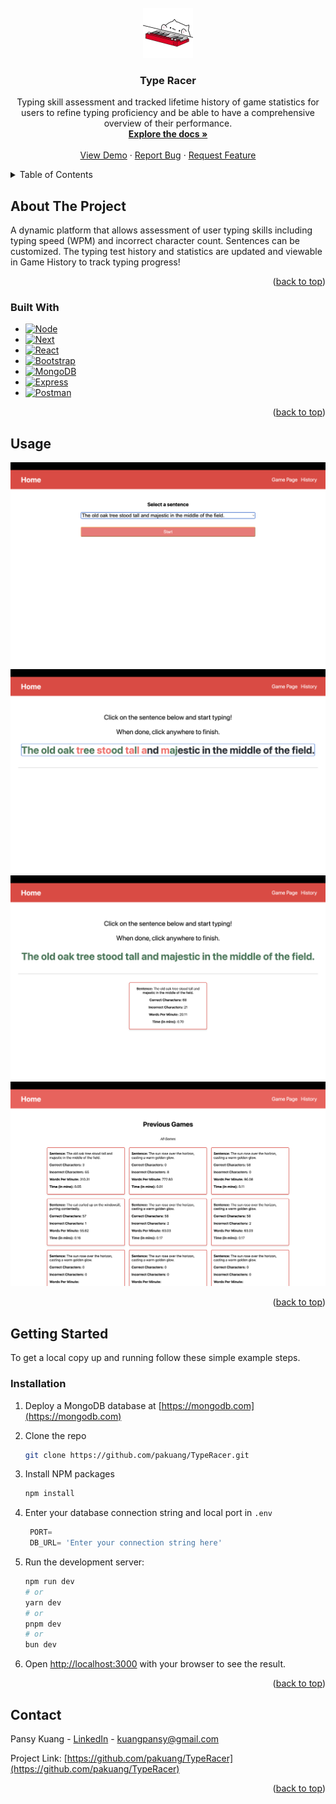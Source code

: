 
<!-- PROJECT LOGO -->
<br />
<div align="center">
  <a href="https://github.com/github_username/repo_name">
    <img src="client/src/assets/bongoCat.jpg" alt="Logo" width="80" height="80">
  </a>

<h3 align="center">Type Racer</h3>

  <p align="center">
    Typing skill assessment and tracked lifetime history of game statistics for users to refine typing proficiency and be able to have a comprehensive overview of their performance.
    <br />
    <a href="https://github.com/pakuang/TypeRacer"><strong>Explore the docs »</strong></a>
    <br />
    <br />
    <a href="https://github.com/pakuang/TypeRacer">View Demo</a>
    ·
    <a href="https://github.com/pakuang/TypeRacer/issues">Report Bug</a>
    ·
    <a href="https://github.com/pakuang/TypeRacer/issues">Request Feature</a>
  </p>
</div>



<!-- TABLE OF CONTENTS -->
<details>
  <summary>Table of Contents</summary>
  <ol>
    <li>
      <a href="#about-the-project">About The Project</a>
      <ul>
        <li><a href="#built-with">Built With</a></li>
      </ul>
    </li>
    <li><a href="#usage">Usage</a></li>
    <li>
      <a href="#getting-started">Getting Started</a>
      <ul>
        <li><a href="#installation">Installation</a></li>
      </ul>
    </li>
    <li><a href="#contact">Contact</a></li>
    <li><a href="#acknowledgments">Acknowledgments</a></li>
  </ol>
</details>



<!-- ABOUT THE PROJECT -->
## About The Project

A dynamic platform that allows assessment of user typing skills including typing speed (WPM) and incorrect character count. Sentences can be customized. The typing test history and statistics are updated and viewable in Game History to track typing progress!

<p align="right">(<a href="#readme-top">back to top</a>)</p>



### Built With

* [![Node][NodeJS]][Node-url]
* [![Next][Next.js]][Next-url]
* [![React][React.js]][React-url]
* [![Bootstrap][Bootstrap.com]][Bootstrap-url]
* [![MongoDB][MongoDB]][MongoDB-url]
* [![Express][Express.js]][Express-url]
* [![Postman][Postman]][Postman-url]


<p align="right">(<a href="#readme-top">back to top</a>)</p>

<!-- USAGE EXAMPLES -->
## Usage

![Choosing Sentence](READMEAssets/typeRacerDemo1.png)
![Typing Demo](READMEAssets/typeRacerDemo2.png)
![Typing Stats](READMEAssets/typeRacerDemo3.png)
![Typing Stats History](READMEAssets/typeRacerDemo4.png)


<p align="right">(<a href="#readme-top">back to top</a>)</p>

<!-- GETTING STARTED -->
## Getting Started

To get a local copy up and running follow these simple example steps.


### Installation

1. Deploy a MongoDB database at [https://mongodb.com](https://mongodb.com)
2. Clone the repo
   ```sh
   git clone https://github.com/pakuang/TypeRacer.git
   ```
3. Install NPM packages
   ```sh
   npm install
   ```
4. Enter your database connection string and local port in `.env`
   ```js
    PORT= 
    DB_URL= 'Enter your connection string here'
   ```
5. Run the development server:

    ```bash
    npm run dev
    # or
    yarn dev
    # or
    pnpm dev
    # or
    bun dev
    ```
6. Open [http://localhost:3000](http://localhost:3000) with your browser to see the result. 

<p align="right">(<a href="#readme-top">back to top</a>)</p>



<!-- CONTACT -->
## Contact

Pansy Kuang - [LinkedIn](https://linkedin.com/in/pansykuang) - kuangpansy@gmail.com

Project Link: [https://github.com/pakuang/TypeRacer](https://github.com/pakuang/TypeRacer)

<p align="right">(<a href="#readme-top">back to top</a>)</p>




<!-- MARKDOWN LINKS & IMAGES -->
<!-- https://www.markdownguide.org/basic-syntax/#reference-style-links -->
[linkedin-shield]: https://img.shields.io/badge/-LinkedIn-black.svg?style=for-the-badge&logo=linkedin&colorB=555
[linkedin-url]: https://linkedin.com/in/pansykuang


[NodeJS]: https://img.shields.io/badge/node.js-6DA55F?style=for-the-badge&logo=node.js&logoColor=white
[Node-url]: https://nodejs.org
[Next.js]: https://img.shields.io/badge/next.js-000000?style=for-the-badge&logo=nextdotjs&logoColor=white
[Next-url]: https://nextjs.org/
[React.js]: https://img.shields.io/badge/React-20232A?style=for-the-badge&logo=react&logoColor=61DAFB
[React-url]: https://reactjs.org/
[Bootstrap.com]: https://img.shields.io/badge/Bootstrap-563D7C?style=for-the-badge&logo=bootstrap&logoColor=white
[Bootstrap-url]: https://getbootstrap.com
[MongoDB]: https://img.shields.io/badge/MongoDB-%234ea94b.svg?style=for-the-badge&logo=mongodb&logoColor=white
[MongoDB-url]: https://mongodb.com
[Express.js]: https://img.shields.io/badge/express.js-%23404d59.svg?style=for-the-badge&logo=express&logoColor=%2361DAFB
[Express-url]: https://expressjs.com
[Postman]: https://img.shields.io/badge/Postman-FF6C37?style=for-the-badge&logo=postman&logoColor=white
[Postman-url]: https://www.postman.com/ 
